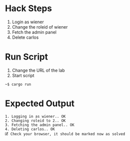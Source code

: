 # Hack Steps

1. Login as wiener
2. Change the roleid of wiener
3. Fetch the admin panel
4. Delete carlos

# Run Script

1. Change the URL of the lab
2. Start script

```
~$ cargo run
```

# Expected Output

```
1. Logging in as wiener.. OK
2. Changing roleid to 2.. OK
3. Fetching the admin panel.. OK
4. Deleting carlos.. OK
🗹 Check your browser, it should be marked now as solved
```
